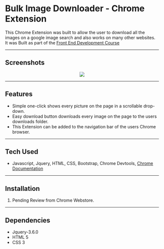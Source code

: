 # Bulk Image Downloader - Chrome Extension 

This Chrome Extension was built to allow the user to download all the images on a google image search and also works on many other websites. It was Built as part of the [Front End Development Course](https://www.udemy.com/course/front-end-web-development/)

---

## Screenshots

<p align="center">
<img src="https://github.com/adamm13/downloader/blob/master/pics/downloadergif.gif"/>
</p>

---

## Features

- Simple one-click shows every picture on the page in a scrollable drop-down.
- Easy download button downloads every image on the page to the users downloads folder. 
- This Extension can be added to the navigation bar of the users Chrome browser.

---

## Tech Used

- Javascript, Jquery, HTML, CSS, Bootstrap, Chrome Devtools, [Chrome Documentation](https://developer.chrome.com/docs/extensions/mv3/)

---

## Installation

1. Pending Review from Chrome Webstore.

---

## Dependencies

- Jquery-3.6.0
- HTML 5
- CSS 3


 